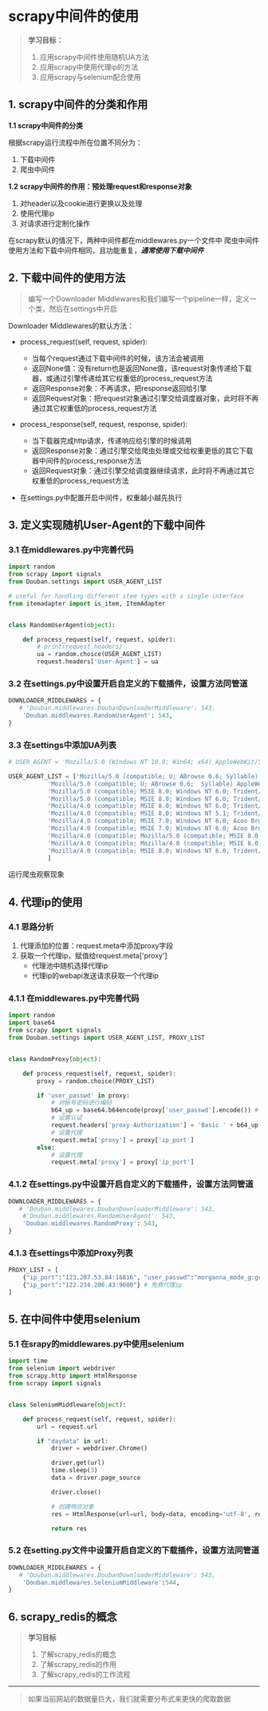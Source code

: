 # scrapy中间件的使用

> **学习目标：**
> 1. 应用scrapy中间件使用随机UA方法
> 2. 应用scrapy中使用代理ip的方法
> 3. 应用scrapy与selenium配合使用

## 1. scrapy中间件的分类和作用

**1.1 scrapy中间件的分类**

根据scrapy运行流程中所在位置不同分为：

1. 下载中间件
2. 爬虫中间件

**1.2 scrapy中间件的作用：预处理request和response对象**

1. 对header以及cookie进行更换以及处理
2. 使用代理ip
3. 对请求进行定制化操作

在scrapy默认的情况下，两种中间件都在middlewares.py一个文件中
爬虫中间件使用方法和下载中间件相同，且功能重复，***通常使用下载中间件***

## 2. 下载中间件的使用方法

> 编写一个Downloader Middlewares和我们编写一个pipeline一样，定义一个类，然后在settings中开启

Downloader Middlewares的默认方法：

* process_request(self, request, spider):
  * 当每个request通过下载中间件的时候，该方法会被调用
  * 返回None值：没有return也是返回None值，该request对象传递给下载器，或通过引擎传递给其它权重低的process_request方法
  * 返回Response对象：不再请求，把response返回给引擎
  * 返回Request对象：把request对象通过引擎交给调度器对象，此时将不再通过其它权重低的process_request方法

* process_response(self, request, response, spider):
  * 当下载器完成http请求，传递响应给引擎的时候调用
  * 返回Response对象：通过引擎交给爬虫处理或交给权重更低的其它下载器中间件的process_response方法
  * 返回Request对象：通过引擎交给调度器继续请求，此时将不再通过其它权重低的process_request方法

* 在settings.py中配置开启中间件，权重越小越先执行

## 3. 定义实现随机User-Agent的下载中间件

### 3.1 在middlewares.py中完善代码

```python
import random
from scrapy import signals
from Douban.settings import USER_AGENT_LIST

# useful for handling different item types with a single interface
from itemadapter import is_item, ItemAdapter


class RandomUserAgent(object):

    def process_request(self, request, spider):
        # print(request.headers)
        ua = random.choice(USER_AGENT_LIST)
        request.headers['User-Agent'] = ua
```

### 3.2 在settings.py中设置开启自定义的下载插件，设置方法同管道

```python
DOWNLOADER_MIDDLEWARES = {
   # 'Douban.middlewares.DoubanDownloaderMiddleware': 543,
    'Douban.middlewares.RandomUserAgent': 543,
}
```

### 3.3 在settings中添加UA列表

```python
# USER_AGENT = 'Mozilla/5.0 (Windows NT 10.0; Win64; x64) AppleWebKit/537.36 (KHTML, like Gecko) Chrome/84.0.4147.89 Safari/537.36'

USER_AGENT_LIST = ['Mozilla/5.0 (compatible; U; ABrowse 0.6; Syllable) AppleWebKit/420+ (KHTML, like Gecko)',
           'Mozilla/5.0 (compatible; U; ABrowse 0.6;  Syllable) AppleWebKit/420+ (KHTML, like Gecko)',
           'Mozilla/5.0 (compatible; MSIE 8.0; Windows NT 6.0; Trident/4.0; Acoo Browser 1.98.744; .NET CLR 3.5.30729)',
           'Mozilla/5.0 (compatible; MSIE 8.0; Windows NT 6.0; Trident/4.0; Acoo Browser 1.98.744; .NET CLR   3.5.30729)',
           'Mozilla/4.0 (compatible; MSIE 8.0; Windows NT 6.0; Trident/4.0;   Acoo Browser; GTB5; Mozilla/4.0 (compatible; MSIE 6.0; Windows NT 5.1;   SV1) ; InfoPath.1; .NET CLR 3.5.30729; .NET CLR 3.0.30618)',
           'Mozilla/4.0 (compatible; MSIE 8.0; Windows NT 5.1; Trident/4.0; SV1; Acoo Browser; .NET CLR 2.0.50727; .NET CLR 3.0.4506.2152; .NET CLR 3.5.30729; Avant Browser)',
           'Mozilla/4.0 (compatible; MSIE 7.0; Windows NT 6.0; Acoo Browser; SLCC1;   .NET CLR 2.0.50727; Media Center PC 5.0; .NET CLR 3.0.04506)',
           'Mozilla/4.0 (compatible; MSIE 7.0; Windows NT 6.0; Acoo Browser; GTB5; Mozilla/4.0 (compatible; MSIE 6.0; Windows NT 5.1; SV1) ; Maxthon; InfoPath.1; .NET CLR 3.5.30729; .NET CLR 3.0.30618)',
           'Mozilla/4.0 (compatible; Mozilla/5.0 (compatible; MSIE 8.0; Windows NT 6.0; Trident/4.0; Acoo Browser 1.98.744; .NET CLR 3.5.30729); Windows NT 5.1; Trident/4.0)',
           'Mozilla/4.0 (compatible; Mozilla/4.0 (compatible; MSIE 8.0; Windows NT 5.1; Trident/4.0; GTB6; Acoo Browser; .NET CLR 1.1.4322; .NET CLR 2.0.50727); Windows NT 5.1; Trident/4.0; Maxthon; .NET CLR 2.0.50727; .NET CLR 1.1.4322; InfoPath.2)',
           'Mozilla/4.0 (compatible; MSIE 8.0; Windows NT 6.0; Trident/4.0; Acoo Browser; GTB6; Mozilla/4.0 (compatible; MSIE 6.0; Windows NT 5.1; SV1) ; InfoPath.1; .NET CLR 3.5.30729; .NET CLR 3.0.30618)'
           ]
```

运行爬虫观察现象

## 4. 代理ip的使用

### 4.1 思路分析

1. 代理添加的位置：request.meta中添加proxy字段
2. 获取一个代理ip，赋值给request.meta['proxy']
   * 代理池中随机选择代理ip
   * 代理ip的webapi发送请求获取一个代理ip

### 4.1.1 在middlewares.py中完善代码

```python
import random
import base64
from scrapy import signals
from Douban.settings import USER_AGENT_LIST, PROXY_LIST


class RandomProxy(object):

    def process_request(self, request, spider):
        proxy = random.choice(PROXY_LIST)

        if 'user_passwd' in proxy:
            # 对帐号密码进行编码
            b64_up = base64.b64encode(proxy['user_passwd'].encode()) # 传入的是bytes类型
            # 设置认证
            request.headers['proxy-Authorization'] = 'Basic ' + b64_up.decode() # Basic后面要跟空格
            # 设置代理
            request.meta['proxy'] = proxy['ip_port']
        else:
            # 设置代理
            request.meta['proxy'] = proxy['ip_port']
```

### 4.1.2 在settings.py中设置开启自定义的下载插件，设置方法同管道

```python
DOWNLOADER_MIDDLEWARES = {
   # 'Douban.middlewares.DoubanDownloaderMiddleware': 543,
    #'Douban.middlewares.RandomUserAgent': 543,
    'Douban.middlewares.RandomProxy': 543,
}
```

### 4.1.3 在settings中添加Proxy列表

```python
PROXY_LIST = [
    {"ip_port":"123.207.53.84:16816", "user_passwd":"morganna_mode_g:gcc22qxp"}, # 收费代理ip,有账号密码
    {"ip_port":"122.234.206.43:9000"} # 免费代理ip
]
``` 

## 5. 在中间件中使用selenium

### 5.1 在srapy的middlewares.py中使用selenium

```python
import time
from selenium import webdriver
from scrapy.http import HtmlResponse
from scrapy import signals


class SeleniumMiddleware(object):

    def process_request(self, request, spider):
        url = request.url

        if "daydata" in url:
            driver = webdriver.Chrome()

            driver.get(url)
            time.sleep(3)
            data = driver.page_source

            driver.close()

            # 创建响应对象
            res = HtmlResponse(url=url, body=data, encoding='utf-8', request=request)

            return res
```

### 5.2 在setting.py文件中设置开启自定义的下载插件，设置方法同管道

```python
DOWNLOADER_MIDDLEWARES = {
   # 'Douban.middlewares.DoubanDownloaderMiddleware': 543,
    'Douban.middlewares.SeleniumMiddleware':544,
}
```

## 6. scrapy_redis的概念

> **学习目标**
> 1. 了解scrapy_redis的概念
> 2. 了解scrapy_redis的作用
> 3. 了解scrapy_redis的工作流程

***
> 如果当前网站的数据量巨大，我们就需要分布式来更快的爬取数据
